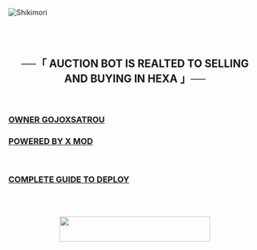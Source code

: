 ![Shikimori](https://telegra.ph/file/ba2907d2685f82e9b8f98.png)

<br>
<br>
<h2 align="center">
    ──「 AUCTION BOT IS REALTED TO SELLING AND BUYING IN HEXA 」──
</h2>
<br>
<h3>
<a href = "https://t.me/gojoxsatrou">OWNER GOJOXSATROU 
</h3>
<h3>
<a href = "https://t.me/xmodnews">POWERED BY X MOD
</h3>
<br>
<h3> <a href = "https://telegra.ph/AUCTION-BOT-09-06"> COMPLETE GUIDE TO DEPLOY
</h3>
<br>

<br>
<p align="center"><a href="https://heroku.com/deploy?template=https://github.com/CUSTOMFAIL/auction-test"> <img src="https://img.shields.io/badge/Deploy%20To%20Heroku-black?style=for-the-badge&logo=heroku" width="300" height="50"/></a></p>
